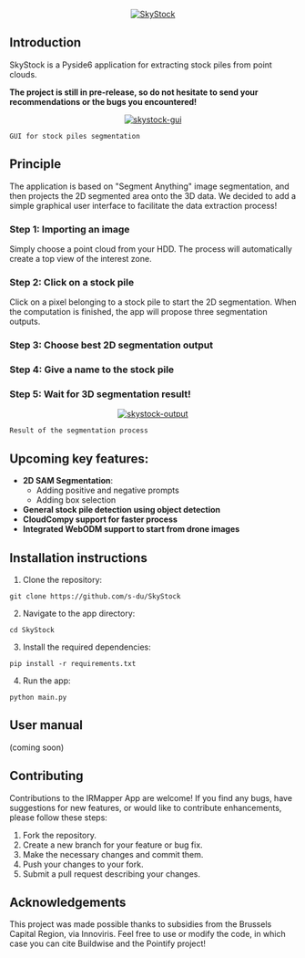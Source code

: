 <p align="center">
    <a href="https://ibb.co/64Jj23T"><img src="https://i.ibb.co/kh6NpRw/SkyStock.png" alt="SkyStock" border="0"></a>
</p>

## Introduction
SkyStock is a Pyside6 application for extracting stock piles from point clouds. 

**The project is still in pre-release, so do not hesitate to send your recommendations or the bugs you encountered!**

<p align="center">
    <a href="https://ibb.co/WggSf4P"><img src="https://i.ibb.co/nzzhjNn/skystock-gui.jpg" alt="skystock-gui" border="0"></a>
    
    GUI for stock piles segmentation
</p>


## Principle
The application is based on "Segment Anything" image segmentation, and then projects the 2D segmented area onto the 3D data.
We decided to add a simple graphical user interface to facilitate the data extraction process!


### Step 1: Importing an image
Simply choose a point cloud from your HDD. The process will automatically create a top view of the interest zone.

### Step 2: Click on a stock pile
Click on a pixel belonging to a stock pile to start the 2D segmentation. When the computation is finished, the app will propose three segmentation outputs.

### Step 3: Choose best 2D segmentation output

### Step 4: Give a name to the stock pile

### Step 5: Wait for 3D segmentation result!

<p align="center">
    <a href="https://ibb.co/7y0p3Qb"><img src="https://i.ibb.co/ryXpB3v/skystock-output.jpg" alt="skystock-output" border="0"></a>
    
    Result of the segmentation process
</p>

## Upcoming key features:

- **2D SAM Segmentation**:
    - Adding positive and negative prompts
    - Adding box selection
- **General stock pile detection using object detection**
- **CloudCompy support for faster process**
- **Integrated WebODM support to start from drone images**

## Installation instructions

1. Clone the repository:
```
git clone https://github.com/s-du/SkyStock
```

2. Navigate to the app directory:
```
cd SkyStock
```

3. Install the required dependencies:
```
pip install -r requirements.txt
```

4. Run the app:
```
python main.py
```

## User manual
(coming soon)

## Contributing

Contributions to the IRMapper App are welcome! If you find any bugs, have suggestions for new features, or would like to contribute enhancements, please follow these steps:

1. Fork the repository.
2. Create a new branch for your feature or bug fix.
3. Make the necessary changes and commit them.
4. Push your changes to your fork.
5. Submit a pull request describing your changes.

## Acknowledgements
This project was made possible thanks to subsidies from the Brussels Capital Region, via Innoviris.
Feel free to use or modify the code, in which case you can cite Buildwise and the Pointify project!


